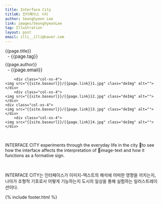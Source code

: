 ```yaml
---
title: Interface City
titleK: 인터페이스 시티
author: Seonghyeon Lee
link: images/SeonghyeonLee
tag: Illustration
layout: post
email: illi__illi@naver.com
---	
```


<div class="container">

<div class="deDep">
{{page.title}}<br>
<p style="font-size:15px; margin:0px; padding:0px 0px 0px 8px; margin:0px 0px 8px 0px;">- {{page.tag}}</p>
{{page.author}}<br>
<p style="font-size:15px; margin:0px; padding:0px 0px 0px 8px;">- {{page.email}}</p>
</div>


<div class="row" class="imgcolor">
	
		<div class="col-xs-4">
	<img src="{{site.baseurl}}/{{page.link}}1.jpg" class="deImg" alt=""></div>
		<div class="col-xs-4">
	<img src="{{site.baseurl}}/{{page.link}}2.jpg" class="deImg" alt=""></div>
	<div class="col-xs-4">
	<img src="{{site.baseurl}}/{{page.link}}3.jpg" class="deImg" alt=""></div>
		<div class="col-xs-4">
	<img src="{{site.baseurl}}/{{page.link}}4.jpg" class="deImg" alt=""></div>
	
</div>
<br>

<div class="det lato">



INTERFACE CITY experiments through the everyday life in the city to see how the interface affects the interpretation of image-text and how it functions as a formative sign.



</div>

<br>

<div class="noto">

INTERFACE CITY는 인터페이스가 이미지-텍스트의 해석에 어떠한 영향을 끼치는지, 나아가 조형적 기호로서 어떻게 기능하는지 도시의 일상을 통해 실험하는 일러스트레이션이다. 


</div>
 {% include footer.html %}